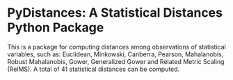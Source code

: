 # PyDistances: A Statistical Distances Python Package

This is a package for computing distances among observations of statistical variables, such as: Euclidean, Minkowski, Canberra, Pearson, Mahalanobis, Robust Mahalanobis, Gower, Generalized Gower and Related Metric Scaling (RelMS). A total of 41 statistical distances can be computed.